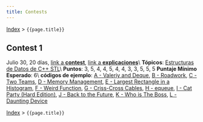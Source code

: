 ```yaml
---
title: Contests
---
```


[Index](index) > ```{{page.title}}```

## Contest 1
Julio 30, 20 días, [link a **contest**](https://vjudge.net/contest/315726), [link a **explicaciones**](https://docs.google.com/document/d/1sXtMsipJnSjBsvmrPrH4DSrVENmn4TAsgdKcJlVp6U8)\\
**Tópicos**: [Estructuras de Datos de C++ STL](resources/data_structures)\\
**Puntos**: 3, 5, 4, 4, 5, 4, 4, 3, 3, 5, 5, 5    **Puntaje Mínimo Esperado**: 6\\
**códigos de ejemplo**: [A - Valeriy and Deque](https://github.com/PabloMessina/Competitive-Programming-Material/blob/master/Solved%20problems/Codeforces/1180C_ValeriyAndDeque.cpp), [B - Roadwork](https://github.com/PabloMessina/Competitive-Programming-Material/blob/master/Solved%20problems/AtCoder/abc128_e_Roadwork.cpp), [C - Two Teams](https://github.com/ProgramacionCompetitivaPUC/IIC2553-2019-2/blob/master/code_samples/contest1/C_TwoTeams.cpp), [D - Memory Management](https://github.com/ProgramacionCompetitivaPUC/IIC2553-2019-2/blob/master/code_samples/contest1/D_MemoryManagement.cpp), [E - Largest Rectangle in a Histogram](https://github.com/PabloMessina/Competitive-Programming-Material/blob/master/Solved%20problems/SPOJ/HISTOGRA_LargestRectangleInAHistogram.cpp), [F - Weird Function](https://github.com/PabloMessina/Competitive-Programming-Material/blob/master/Solved%20problems/SPOJ/WEIRDFN_WeirdFunction.cpp), [G - Criss-Cross Cables](https://github.com/PabloMessina/Competitive-Programming-Material/blob/master/Solved%20problems/kattis/crisscrosscables.cpp), [H - equeue](https://github.com/ProgramacionCompetitivaPUC/IIC2553-2019-2/blob/master/code_samples/contest1/H_equeue.cpp), [I - Cat Party (Hard Edition)](https://github.com/PabloMessina/Competitive-Programming-Material/blob/master/Solved%20problems/Codeforces/1163B2_CatParty(HardEdition).cpp), [J - Back to the Future](https://github.com/PabloMessina/Competitive-Programming-Material/blob/master/Solved%20problems/LiveArchive/7887_BackToTheFuture.cpp), [K - Who is The Boss](https://github.com/PabloMessina/Competitive-Programming-Material/blob/master/Solved%20problems/SPOJ/VBOSS_WhoIsTheBoss.cpp), [L - Daunting Device](https://github.com/PabloMessina/Competitive-Programming-Material/blob/master/Solved%20problems/URI/DauntingDevice.cpp)

[Index](index) > ```{{page.title}}```
